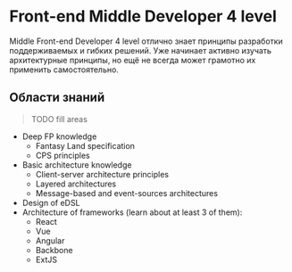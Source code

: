 # Front-end Middle Developer 4 level
Middle Front-end Developer 4 level отлично знает принципы разработки поддерживаемых и гибких решений. Уже начинает активно изучать архитектурные принципы, но ещё не всегда может грамотно их применить самостоятельно.

## Области знаний
> TODO fill areas
- Deep FP knowledge
    - Fantasy Land specification
    - CPS principles
- Basic architecture knowledge
    - Client-server architecture principles
    - Layered architectures
    - Message-based and event-sources architectures
- Design of eDSL
- Architecture of frameworks (learn about at least 3 of them):
    - React
    - Vue
    - Angular
    - Backbone
    - ExtJS
